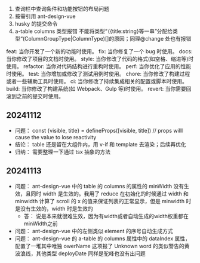 1. 查询栏中查询条件和功能按钮的布局问题
2. 按需引用 ant-design-vue
3. husky 的提交命令
4. a-table columns 类型报错 不能将类型“（{title:string}等一串”分配给类型“(ColumnGroupType<any>|ColumnType<any>)[]的原因；同理@change 处也有报错

feat: 当你开发了一个新的功能时使用。
fix: 当你修复了一个 bug 时使用。
docs: 当你修改了项目的文档时使用。
style: 当你修改了代码的格式(如空格、缩进等)时使用。
refactor: 当你对代码结构进行重构时使用。
perf: 当你优化了应用的性能时使用。
test: 当你增加或修改了测试用例时使用。
chore: 当你修改了构建过程或者一些辅助工具时使用。
ci: 当你修改了持续集成相关的配置或脚本时使用。
build: 当你修改了构建系统(如 Webpack、Gulp 等)时使用。
revert: 当你需要回滚到之前的提交时使用。

## 20241112

- 问题： const {visible, title} = defineProps([visible, title]) // props willl cause the value to lose reactivity
- 结论： table 还是留在大组件内，用 v-if 和 template 去渲染；后续再优化
- 归纳： 需要整理一下通过 tsx 抽象的方法

## 20241113

- 问题： ant-design-vue 中的 table 的 columns 的属性的 minWidth 没有生效，且同时 width 是生效的。我用了 reduce 在初始化的时候通过 width 和 minwidth 计算了 scroll 的 x 的值来保证列表的正常显示，但是 minwidth 时是没有生效的，width 时是生效的
  - 答： 说是本来就很难生效，因为有width或者自动生成的width权重都在minWidth之前
- 问题： ant-design-vue 中的左侧类似 element 的序号自动生成方式
- 问题： ant-design-vue 的 a-table 的 columns 属性中的 dataIndex 属性，配置了一堆其中唯独 owerName 这项报了 Unknown word 的类似警告的黄波浪线，其他类型 deployDate 同样是驼峰也没有出问题
